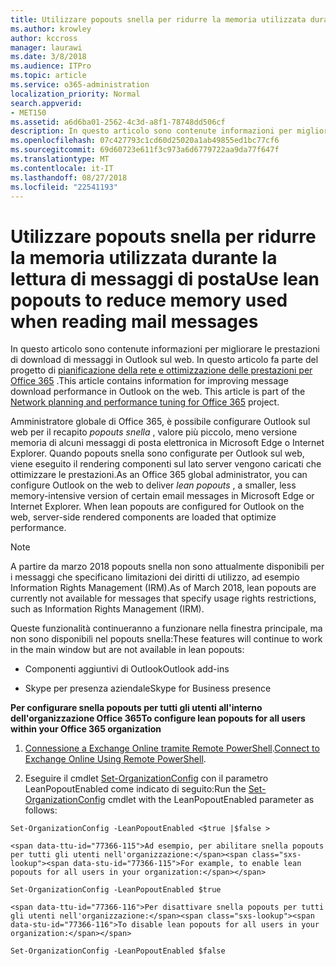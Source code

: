 ```yaml
---
title: Utilizzare popouts snella per ridurre la memoria utilizzata durante la lettura di messaggi di posta
ms.author: krowley
author: kccross
manager: laurawi
ms.date: 3/8/2018
ms.audience: ITPro
ms.topic: article
ms.service: o365-administration
localization_priority: Normal
search.appverid:
- MET150
ms.assetid: a6d6ba01-2562-4c3d-a8f1-78748dd506cf
description: In questo articolo sono contenute informazioni per migliorare le prestazioni di download di messaggi in Outlook sul web.
ms.openlocfilehash: 07c427793c1cd60d25020a1ab49855ed1bc77cf6
ms.sourcegitcommit: 69d60723e611f3c973a6d6779722aa9da77f647f
ms.translationtype: MT
ms.contentlocale: it-IT
ms.lasthandoff: 08/27/2018
ms.locfileid: "22541193"
---
```

# <a name="use-lean-popouts-to-reduce-memory-used-when-reading-mail-messages"></a><span data-ttu-id="77366-103">Utilizzare popouts snella per ridurre la memoria utilizzata durante la lettura di messaggi di posta</span><span class="sxs-lookup"><span data-stu-id="77366-103">Use lean popouts to reduce memory used when reading mail messages</span></span>

<span data-ttu-id="77366-p101">In questo articolo sono contenute informazioni per migliorare le prestazioni di download di messaggi in Outlook sul web. In questo articolo fa parte del progetto di [pianificazione della rete e ottimizzazione delle prestazioni per Office 365](https://aka.ms/tune) .</span><span class="sxs-lookup"><span data-stu-id="77366-p101">This article contains information for improving message download performance in Outlook on the web. This article is part of the [Network planning and performance tuning for Office 365](https://aka.ms/tune) project.</span></span>
   
<span data-ttu-id="77366-p102">Amministratore globale di Office 365, è possibile configurare Outlook sul web per il recapito *popouts snella* , valore più piccolo, meno versione memoria di alcuni messaggi di posta elettronica in Microsoft Edge o Internet Explorer. Quando popouts snella sono configurate per Outlook sul web, viene eseguito il rendering componenti sul lato server vengono caricati che ottimizzare le prestazioni.</span><span class="sxs-lookup"><span data-stu-id="77366-p102">As an Office 365 global administrator, you can configure Outlook on the web to deliver  *lean popouts*  , a smaller, less memory-intensive version of certain email messages in Microsoft Edge or Internet Explorer. When lean popouts are configured for Outlook on the web, server-side rendered components are loaded that optimize performance.</span></span> 
  
> [!NOTE]
> <span data-ttu-id="77366-108">A partire da marzo 2018 popouts snella non sono attualmente disponibili per i messaggi che specificano limitazioni dei diritti di utilizzo, ad esempio Information Rights Management (IRM).</span><span class="sxs-lookup"><span data-stu-id="77366-108">As of March 2018, lean popouts are currently not available for messages that specify usage rights restrictions, such as Information Rights Management (IRM).</span></span> 
  
<span data-ttu-id="77366-109">Queste funzionalità continueranno a funzionare nella finestra principale, ma non sono disponibili nel popouts snella:</span><span class="sxs-lookup"><span data-stu-id="77366-109">These features will continue to work in the main window but are not available in lean popouts:</span></span>
  
- <span data-ttu-id="77366-110">Componenti aggiuntivi di Outlook</span><span class="sxs-lookup"><span data-stu-id="77366-110">Outlook add-ins</span></span>
    
- <span data-ttu-id="77366-111">Skype per presenza aziendale</span><span class="sxs-lookup"><span data-stu-id="77366-111">Skype for Business presence</span></span>
    
 <span data-ttu-id="77366-112">**Per configurare snella popouts per tutti gli utenti all'interno dell'organizzazione Office 365**</span><span class="sxs-lookup"><span data-stu-id="77366-112">**To configure lean popouts for all users within your Office 365 organization**</span></span>
  
1. <span data-ttu-id="77366-113">[Connessione a Exchange Online tramite Remote PowerShell](http://technet.microsoft.com/library/jj984289%28v=exchg.150%29.aspx ).</span><span class="sxs-lookup"><span data-stu-id="77366-113">[Connect to Exchange Online Using Remote PowerShell](http://technet.microsoft.com/library/jj984289%28v=exchg.150%29.aspx ).</span></span>
    
2. <span data-ttu-id="77366-114">Eseguire il cmdlet [Set-OrganizationConfig](https://technet.microsoft.com/library/aa997443%28v=exchg.160%29.aspx) con il parametro LeanPopoutEnabled come indicato di seguito:</span><span class="sxs-lookup"><span data-stu-id="77366-114">Run the [Set-OrganizationConfig](https://technet.microsoft.com/library/aa997443%28v=exchg.160%29.aspx) cmdlet with the LeanPopoutEnabled parameter as follows:</span></span> 
    
  ```
  Set-OrganizationConfig -LeanPopoutEnabled <$true |$false >
  ```

    <span data-ttu-id="77366-115">Ad esempio, per abilitare snella popouts per tutti gli utenti nell'organizzazione:</span><span class="sxs-lookup"><span data-stu-id="77366-115">For example, to enable lean popouts for all users in your organization:</span></span>
    
  ```
  Set-OrganizationConfig -LeanPopoutEnabled $true
  ```

    <span data-ttu-id="77366-116">Per disattivare snella popouts per tutti gli utenti nell'organizzazione:</span><span class="sxs-lookup"><span data-stu-id="77366-116">To disable lean popouts for all users in your organization:</span></span>
    
  ```
  Set-OrganizationConfig -LeanPopoutEnabled $false
  ```


